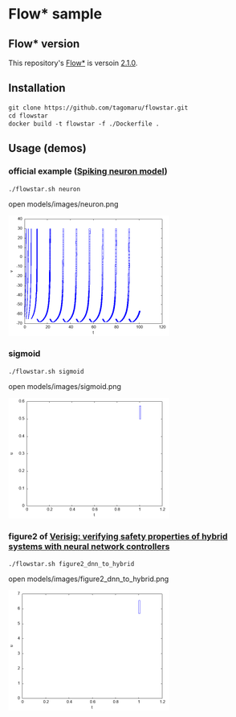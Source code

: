 # Flow* sample
## Flow* version
This repository's [Flow*](https://flowstar.org/) is versoin [2.1.0](https://www.cs.colorado.edu/~xich8622/src/flowstar-2.1.0.tar.gz).

## Installation
```
git clone https://github.com/tagomaru/flowstar.git
cd flowstar
docker build -t flowstar -f ./Dockerfile .
```

## Usage (demos)
### official example ([Spiking neuron model](https://flowstar.org/examples/))
```
./flowstar.sh neuron
```

open models/images/neuron.png

<img src="resources/images/neuron.png" width="320pt">

### sigmoid
```
./flowstar.sh sigmoid
```

open models/images/sigmoid.png

<img src="resources/images/sigmoid.png" width="320pt">

### figure2 of [Verisig: verifying safety properties of hybrid systems with neural network controllers](https://arxiv.org/pdf/1811.01828.pdf)
```
./flowstar.sh figure2_dnn_to_hybrid
```

open models/images/figure2_dnn_to_hybrid.png

<img src="resources/images/figure2_dnn_to_hybrid.png" width="320pt">
